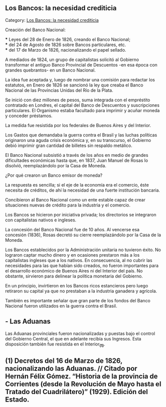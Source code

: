 ## Los Bancos: la necesidad crediticia

Category: [Los Bancos: la necesidad crediticia](http://descubrircorrientes.com.ar/2012/index.php/3753-historia-desde-1814-hasta-la-guerra-de-la-triple-alianza/de-fernandez-blanco-a-atienza-ordenamiento-estadual-1821-1837/bernardino-rivadavia-pesidente-solo-en-buenos-aires/las-bases-del-proyecto-unitario/los-bancos-la-necesidad-crediticia)

Creación del Banco Nacional:

**\*** Leyes del 28 de Enero de 1826, creando el Banco Nacional;  
**\*** del 24 de Agosto de 1826 sobre Bancos particulares, etc.  
**\*** del 17 de Marzo de 1826, nacionalizando el papel sellado.

A mediados de 1824, un grupo de capitalistas solicitó al Gobierno transformar el antiguo Banco Provincial de Descuentos -en esa época con grandes quebrantos- en un Banco Nacional.

La idea fue aceptada y, luego de nombrar una comisión para redactar los estatutos, en Enero de 1826 se sancionó la ley que creaba el Banco Nacional de las Provincias Unidas del Río de la Plata.

Se inició con diez millones de pesos, suma integrada con el empréstito contratado en Londres, el capital del Banco de Descuentos y suscripciones particulares. El Organismo estaba facultado para imprimir y acuñar moneda y conceder préstamos.

La medida fue resistida por los federales de Buenos Aires y del Interior.

Los Gastos que demandaba la guerra contra el Brasil y las luchas políticas originaron una aguda crisis económica y, en su transcurso, el Gobierno debió imprimir gran cantidad de billetes sin respaldo metálico.

El Banco Nacional subsistió a través de los años en medio de grandes dificultades económicas hasta que, en 1837, Juan Manuel de Rosas lo disolvió, reemplazándolo por la Casa de Moneda.

¿Por qué crearon un Banco emisor de moneda?

La respuesta es sencilla; si el eje de la economía era el comercio, éste necesita de créditos, de ahí la necesidad de una fuerte institución bancaria.

Concibieron al Banco Nacional como un ente estable capaz de crear situaciones nuevas de crédito para la industria y el comercio.

Los Bancos se hicieron por iniciativa privada; los directorios se integraron con capitalistas nativos e ingleses.

La concesión del Banco Nacional fue de 10 años. Al vencerse esa concesión (1836), Rosas decretó su cierre reemplazándolo por la Casa de la Moneda.

Los Bancos establecidos por la Administración unitaria no tuvieron éxito. No lograron captar mucho dinero y en ocasiones prestaron más a los capitalistas ingleses que a los nativos. En consecuencia, al no cubrir las necesidades para las que habían sido creados, no fueron importantes para el desarrollo económico de Buenos Aires ni del Interior del país. No obstante, sirvieron para delinear la política monetaria del Gobierno.

En un principio, invirtieron en los Bancos ricos estancieros pero luego retiraron su capital ya que no prestaban a la industria ganadera y agrícola.

También es importante señalar que gran parte de los fondos del Banco Nacional fueron utilizados en la guerra contra el Brasil.

## **\- Las Aduanas**

Las Aduanas provinciales fueron nacionalizadas y puestas bajo el control del Gobierno Central, el que en adelante recibía sus Ingresos. Esta disposición también fue resistida en el Interior<sub><strong>(1)</strong></sub>.

## **(1)** Decretos del 16 de Marzo de 1826, nacionalizando las Aduanas. // Citado por Hernán Félix Gómez. “Historia de la provincia de Corrientes (desde la Revolución de Mayo hasta el Tratado del Cuadrilátero)” (1929). Edición del Estado.
